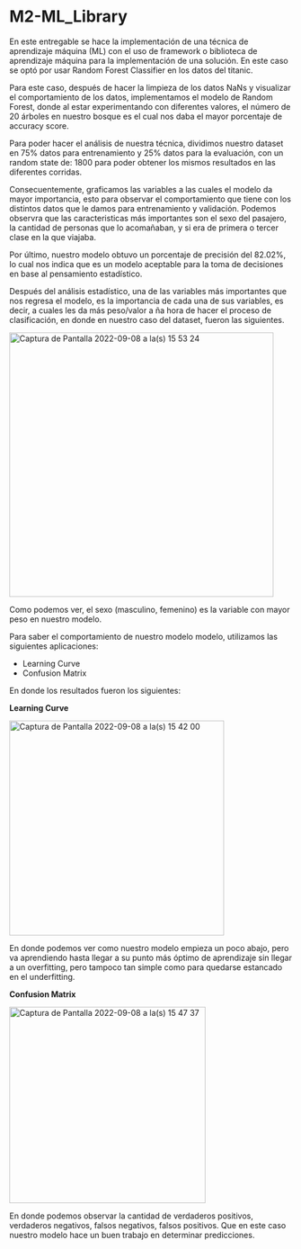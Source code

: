 # M2-ML_Library

En este entregable se hace la implementación de una técnica de aprendizaje máquina (ML) con el uso de framework o biblioteca de aprendizaje máquina para la implementación de una solución. En este caso se optó por usar Random Forest Classifier en los datos del titanic.

Para este caso, después de hacer la limpieza de los datos NaNs y visualizar el comportamiento de los datos, implementamos el modelo de Random Forest, donde al estar experimentando con diferentes valores, el número de 20 árboles en nuestro bosque es el cual nos daba el mayor porcentaje de accuracy score.

Para poder hacer el análisis de nuestra técnica, dividimos nuestro dataset en 75% datos para entrenamiento y 25% datos para la evaluación, con un random state de: 1800 para poder obtener los mismos resultados en las diferentes corridas.

Consecuentemente, graficamos las variables a las cuales el modelo da mayor importancia, esto para observar el comportamiento que tiene con los distintos datos que le damos para entrenamiento y validación. Podemos observra que las caracteristicas más importantes son el sexo del pasajero, la cantidad de personas que lo acomañaban, y si era de primera o tercer clase en la que viajaba. 

Por último, nuestro modelo obtuvo un porcentaje de precisión del 82.02%, lo cual nos indica que es un modelo aceptable para la toma de decisiones en base al pensamiento estadístico. 

Después del análisis estadístico, una de las variables más importantes que nos regresa el modelo, es la importancia de cada una de sus variables, es decir, a cuales les da más peso/valor a ña hora de hacer el proceso de clasificación, en donde en nuestro caso del dataset, fueron las siguientes.

<img width="470" alt="Captura de Pantalla 2022-09-08 a la(s) 15 53 24" src="https://user-images.githubusercontent.com/111082680/189224181-921f74da-5253-4a0c-a88b-44ed24a7050a.png">

Como podemos ver, el sexo (masculino, femenino) es la variable con mayor peso en nuestro modelo.

Para saber el comportamiento de nuestro modelo modelo, utilizamos las siguientes aplicaciones:

* Learning Curve
* Confusion Matrix

En donde los resultados fueron los siguientes:

**Learning Curve**

<img width="382" alt="Captura de Pantalla 2022-09-08 a la(s) 15 42 00" src="https://user-images.githubusercontent.com/111082680/189222421-b621c0fd-a54e-4510-82a2-be0007b1ad89.png">

En donde podemos ver como nuestro modelo empieza un poco abajo, pero va aprendiendo hasta llegar a su punto más óptimo de aprendizaje sin llegar a un overfitting, pero tampoco tan simple como para quedarse estancado en el underfitting.

**Confusion Matrix**

<img width="349" alt="Captura de Pantalla 2022-09-08 a la(s) 15 47 37" src="https://user-images.githubusercontent.com/111082680/189222883-feaf4e75-1820-4832-8f1f-e34f10065250.png">

En donde podemos observar la cantidad de verdaderos positivos, verdaderos negativos, falsos negativos, falsos positivos. Que en este caso nuestro modelo hace un buen trabajo en determinar predicciones.

